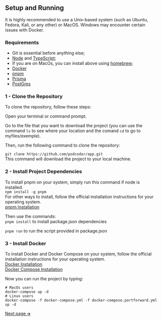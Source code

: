 ## Setup and Running

It is highly recommended to use a Unix-based system (such as Ubuntu, Fedora, Kali, or any other) or MacOS. Windows may encounter certain issues with Docker.

### Requirements

- Git is essential before anything else;
- [Node][1] and [TypeScript][2];
- If you are on MacOs, you can install above using [homebrew][3];
- [Docker][4]
- [pnpm][5]
- [Prisma][6]
- [PostGres][7]

### 1 - Clone the Repository

To clone the repository, follow these steps:

Open your terminal or command prompt.

Go to the file that you want to download the project (you can use the command `ls` to see where your location and the comand `cd` to go to myfiles/exemple).

Then, run the following command to clone the repository:

`git clone https://github.com/podcodar/app.git` \
This command will download the project to your local machine.

### 2 - Install Project Dependencies

To install pnpm on your system, simply run this command if node is installed. \
`npm install -g pnpm` \
For other ways to install, follow the official installation instructions for your operating system. \
[pnpm Installation][5]

Then use the commands: \
`pnpm install`
to install package.json dependencies

`pnpm run`
to run the script provided in package.json

### 3 - Install Docker

To install Docker and Docker Compose on your system, follow the official installation instructions for your operating system.\
[Docker Installation][8] \
[Docker Compose Installation][9]

Now you can run the project by typing:

```
# MacOs users
docker-compose up -d
# Linux users
docker-compose -f docker-compose.yml -f docker-compose.portforward.yml up -d
```

[Next page ➔][10]

[1]: https://nodejs.org/pt-br/download
[2]: https://www.typescriptlang.org/
[3]: https://brew.sh/
[4]: https://docs.docker.com/engine/install/
[5]: https://pnpm.io/pt/installation
[6]: https://www.prisma.io/
[7]: https://www.postgresql.org/docs/current/
[8]: https://docs.docker.com/get-docker/
[9]: https://docs.docker.com/compose/install/
[10]: using-the-app.md
